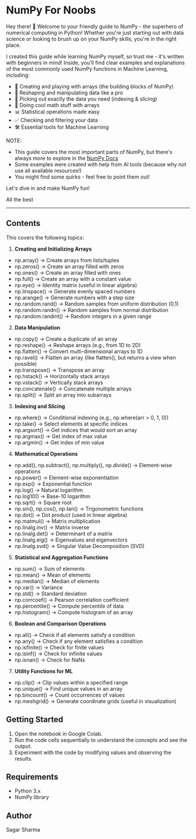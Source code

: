 # NumPy For Noobs

Hey there! 👋 Welcome to your friendly guide to NumPy - the superhero of numerical computing in Python! Whether you're just starting out with data science or looking to brush up on your NumPy skills, you're in the right place.

I created this guide while learning NumPy myself, so trust me - it's written with beginners in mind! Inside, you'll find clear examples and explanations of the most commonly used NumPy functions in Machine Learning, including:
- 🎲 Creating and playing with arrays (the building blocks of NumPy)
- 🔄 Reshaping and manipulating data like a pro
- 🎯 Picking out exactly the data you need (indexing & slicing)
- 🧮 Doing cool math stuff with arrays
- 📊 Statistical operations made easy
- ✅ Checking and filtering your data
- 🛠️ Essential tools for Machine Learning

NOTE:
* This guide covers the most important parts of NumPy, but there's always more to explore in the [NumPy Docs](https://numpy.org/doc/stable/)
* Some examples were created with help from AI tools (because why not use all available resources!)
* You might find some quirks - feel free to point them out!

Let's dive in and make NumPy fun! 

All the best

---

## Contents

This covers the following topics:

1. **Creating and Initializing Arrays**
  - np.array() → Create arrays from lists/tuples
  - np.zeros() → Create an array filled with zeros
  - np.ones() → Create an array filled with ones
  - np.full() → Create an array with a constant value
  - np.eye() → Identity matrix (useful in linear algebra)
  - np.linspace() → Generate evenly spaced numbers
  - np.arange() → Generate numbers with a step size
  - np.random.rand() → Random samples from uniform distribution (0,1)
  - np.random.randn() → Random samples from normal distribution
  - np.random.randint() → Random integers in a given range

2. **Data Manipulation**
  - np.copy() → Create a duplicate of an array
  - np.reshape() → Reshape arrays (e.g., from 1D to 2D)
  - np.flatten() → Convert multi-dimensional arrays to 1D
  - np.ravel() → Flatten an array (like flatten(), but returns a view when possible)
  - np.transpose() → Transpose an array
  - np.hstack() → Horizontally stack arrays
  - np.vstack() → Vertically stack arrays
  - np.concatenate() → Concatenate multiple arrays
  - np.split() → Split an array into subarrays

3. **Indexing and Slicing**
  - np.where() → Conditional indexing (e.g., np.where(arr > 0, 1, 0))
  - np.take() → Select elements at specific indices
  - np.argsort() → Get indices that would sort an array
  - np.argmax() → Get index of max value
  - np.argmin() → Get index of min value

4. **Mathematical Operations**
  - np.add(), np.subtract(), np.multiply(), np.divide() → Element-wise operations
  - np.power() → Element-wise exponentiation
  - np.exp() → Exponential function 
  - np.log() → Natural logarithm
  - np.log10() → Base-10 logarithm
  - np.sqrt() → Square root
  - np.sin(), np.cos(), np.tan() → Trigonometric functions
  - np.dot() → Dot product (used in linear algebra)
  - np.matmul() → Matrix multiplication
  - np.linalg.inv() → Matrix inverse
  - np.linalg.det() → Determinant of a matrix
  - np.linalg.eig() → Eigenvalues and eigenvectors
  - np.linalg.svd() → Singular Value Decomposition (SVD)

5. **Statistical and Aggregation Functions**
  - np.sum() → Sum of elements
  - np.mean() → Mean of elements
  - np.median() → Median of elements
  - np.var() → Variance
  - np.std() → Standard deviation
  - np.corrcoef() → Pearson correlation coefficient
  - np.percentile() → Compute percentile of data
  - np.histogram() → Compute histogram of an array

6. **Boolean and Comparison Operations**
  - np.all() → Check if all elements satisfy a condition
  - np.any() → Check if any element satisfies a condition
  - np.isfinite() → Check for finite values
  - np.isinf() → Check for infinite values
  - np.isnan() → Check for NaNs

7. **Utility Functions for ML**
  - np.clip() → Clip values within a specified range
  - np.unique() → Find unique values in an array
  - np.bincount() → Count occurrences of values
  - np.meshgrid() → Generate coordinate grids (useful in visualization)


## Getting Started

1. Open the notebook in Google Colab.
2. Run the code cells sequentially to understand the concepts and see the output.
3. Experiment with the code by modifying values and observing the results.


## Requirements

- Python 3.x
- NumPy library

## Author

Sagar Sharma